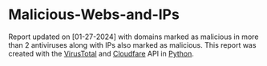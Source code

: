 # Malicious-Webs-and-IPs
Report updated on [01-27-2024] with domains marked as malicious in more than 2 antiviruses along with IPs also marked as malicious. This report was created with the [VirusTotal](https://virustotal.com) and [Cloudfare](https://cloudfare.com) API in [Python](https://python.org).
